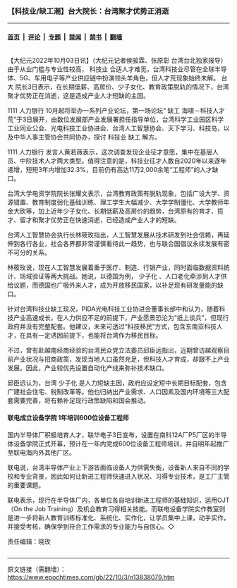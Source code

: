 ### 【科技业/缺工潮】台大院长：台湾聚才优势正消逝

---

#### [首页](../../../..?n13838079) &nbsp;|&nbsp; [评论](../../../../../epoch-comment?n13838079) &nbsp;|&nbsp; [专题](../../../../../epoch-special?n13838079) &nbsp;|&nbsp; [禁闻](../../../../../epoch-news?n13838079) &nbsp;|&nbsp; [禁书](../../../../../books?n13838079) &nbsp;|&nbsp; [翻墙](https://github.com/gfw-breaker/nogfw/blob/master/README.md?n13838079)


<div class="column" id="artbody" itemprop="articleBody">
 <!-- article content begin -->
 <p>
  【大纪元2022年10月03日讯】（大纪元记者侯骏霖、张原彰 台湾台北独家报导）由于从业门槛与专业性较高，
  <ok href="https://www.epochtimes.com/gb/tag/%E7%A7%91%E6%8A%80%E4%B8%9A.html">
   科技业
  </ok>
  合适人才难觅，台湾科技业尽管在全球半导体、5G、车用电子等产业供应链中扮演领头羊角色，但人才荒现象始终未解。
  <ok href="https://www.epochtimes.com/gb/tag/%E5%8F%B0%E5%A4%A7.html">
   台大
  </ok>
  院长3日表示，在长期低薪、高房价、少子女化、教育政策脱轨的情况下，台湾聚才优势正在消逝，这是造成产业人才短缺的主因。
 </p>
 <p>
  1111
  <ok href="https://www.epochtimes.com/gb/tag/%E4%BA%BA%E5%8A%9B%E9%93%B6%E8%A1%8C.html">
   人力银行
  </ok>
  10月起将举办一系列产业论坛，第一场论坛“
  <ok href="https://www.epochtimes.com/gb/tag/%E7%BC%BA%E5%B7%A5.html">
   缺工
  </ok>
  海啸－科技人才荒”于3日展开，由数位发展部产业发展署担任指导单位，台湾科学工业园区科学工业同业公会、光电科技工业协进会、台湾人工智慧协会、天下学习、科技岛，以及中华人事主管协会共同协办，探讨
  <ok href="https://www.epochtimes.com/gb/tag/%E7%A7%91%E6%8A%80%E4%B8%9A.html">
   科技业
  </ok>
  <ok href="https://www.epochtimes.com/gb/tag/%E7%BC%BA%E5%B7%A5.html">
   缺工
  </ok>
  解方。
 </p>
 <p>
  1111
  <ok href="https://www.epochtimes.com/gb/tag/%E4%BA%BA%E5%8A%9B%E9%93%B6%E8%A1%8C.html">
   人力银行
  </ok>
  发言人黄若薇表示，这次调查发现企业征才意愿，集中在基层人员、中阶技术人才两大类型。值得注意的是，科技业征才人数自2020年以来逐年递增，短短3年内增加32.3%，目前仍有高达11万2,000余笔“工程师”的人才缺口。
 </p>
 <p>
  台湾大学电资学院院长张耀文表示，台湾教育政策有脱轨现象，包括广设大学、资源错置、教育制度弱化基础训练、理工学生大幅减少、大学学制僵化、大学教师年金大砍等，加上近年少子女化、长期低薪及高房价的趋势，台湾原有的育才、揽才、留才和聚才优势正在快速消逝，已经造成产业人才的短缺。
 </p>
 <p>
  台湾人工智慧协会执行长林筱玫指出，人工智慧发展从技术研发到社会信赖，再延伸到各行各业，社会各界都非常谨慎看待此一趋势，也与联合国倡议永续发展有密不可分的关系。
 </p>
 <p>
  林筱玫说，现在人工智慧发展着重于医疗、制造、行销产业，同时面临数据资料统计、场域验证等两大挑战。她说，以德国为例，
  <ok href="https://www.epochtimes.com/gb/tag/%E5%B0%91%E5%AD%90%E5%8C%96.html">
   少子化
  </ok>
  、人口老化牵涉到人才供给议题，而德国也广吸外来人才，成为开放移民国家，以补足现有研发量能的缺口。
 </p>
 <p>
  针对台湾科技业缺工现况，PIDA光电科技工业协进会董事长邰中和认为，随着科技产业高速成长，在人力供应不足的前提下，产业愿景恐沦为“纸上谈兵”，但现行政府并没有完整配套。他建议，未来可透过“科技移民”方式，包含东南亚科技人才，在具有一定诱因前提下，也能将台湾作为移民目标。
 </p>
 <p>
  不过，曾有赴越南经商经验的台湾民众党立法委员邱臣远指出，近期曾访越观察目前产业状况与招商政策，发现当地人口虽然充足，但科技人才育成，却跟不上产业发展。因此，产业较优先设置自动化产线来弥补技术缺口。
 </p>
 <p>
  邱臣远认为，台湾
  <ok href="https://www.epochtimes.com/gb/tag/%E5%B0%91%E5%AD%90%E5%8C%96.html">
   少子化
  </ok>
  是人力短缺主因，政府应设定短中长期目标配套，包含广建社会住宅、税制改革等。他也归纳出产业需求、人口因素及国内环境等三大配套需要完善，将有赖补足现行政策缺陷和国会推动。
 </p>
 <h4>
  联电成立设备学院 1年培训600位设备工程师
 </h4>
 <p>
  国内半导体厂积极培育人才，联华电子3日宣布，设置在南科12A厂P5厂区的半导体设备学院正式开幕，预计在一年内完成600位设备工程师培训，并自明年起推广至联电海内外其他厂区。
 </p>
 <p>
  联电说，台湾半导体产业上下游皆面临设备人力供需失衡，设备新人来自不同的学校和专业背景，因此如何让新进工程师快速进入状况、习得专业技术，是工厂主管的重要课题。
 </p>
 <p>
  联电表示，现行在半导体厂内，各单位各自培训新进工程师的基础知识，运用OJT（On the Job Training）及机会教育习得相关技能。而联电设备学院实作教室则是进一步将新人教育训练标准化、系统化、实作化，让学员集中上课，动手实作，并接受考核，确保学到符合工作需求的专业能力与自信心。◇
 </p>
 <p>
  责任编辑：晓玫
 </p>
 <!-- article content end -->
</div>


---

原文链接（需翻墙）：https://www.epochtimes.com/gb/22/10/3/n13838079.htm